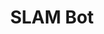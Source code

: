 ---
layout: page
title: SLAM Bot
description: A 3D printed robot that runs on the Robot Operating System (ROS 2) and uses a LiDAR to autonomously navigate around and map a room (Simultaneous Localization And Mapping).
img: assets/img/slam_bot_overview.jpg
importance: 1
category: personal
redirect_url: https://medium.com/@pliam1105/building-a-3d-printed-robot-that-uses-slam-for-autonomous-navigation-cd83473dac7c
---
